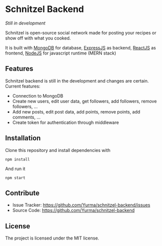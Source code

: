 # Schnitzel Backend
*Still in development*

Schnitzel is open-source social network made for posting your recipes or show off with what you cooked.

It is built with [MongoDB](https://www.mongodb.com/) for database, [ExpressJS](https://github.com/expressjs/express) as backend, [ReactJS](https://github.com/facebook/react) as frontend, [NodeJS](https://github.com/nodejs/node) for javascript runtime (MERN stack)

Features
--------

Schnitzel backend is still in the development and changes are certain. Current features:

- Connection to MongoDB
- Create new users, edit user data, get followers, add followers, remove followers, ...
- Add new posts, edit post data, add points, remove points, add comments, ...
- Create token for authentication through middleware


Installation
------------

Clone this repository and install dependencies with 

`npm install`

And run it

`npm start`

Contribute
----------

- Issue Tracker: https://github.com/Yurma/schnitzel-backend/issues
- Source Code: https://github.com/Yurma/schnitzel-backend

License
-------

The project is licensed under the MIT license.